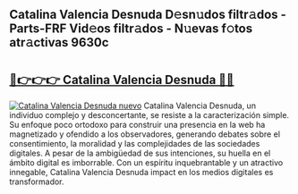 ## Catalina Valencia Desnuda D𝚎sn𝚞dos filtr𝚊dos - Parts-FRF Vid𝚎os filtr𝚊dos - N𝚞evas f𝚘tos atr𝚊ctivas 9630c

# <h2><a href="http://mbbyuhc.tromn.icu/?c=Catalina+Valencia+Desnuda">🔗👉👉👉 Catalina Valencia Desnuda 🔗🔗</a></h2>

[![Catalina Valencia Desnuda nuevo](https://i.imgur.com/pEAQMta.gif)](http://mbbyuhc.tromn.icu/?c=Catalina+Valencia+Desnuda)
Catalina Valencia Desnuda, un individuo complejo y desconcertante, se resiste a la caracterización simple. Su enfoque poco ortodoxo para construir una presencia en la web ha magnetizado y ofendido a los observadores, generando debates sobre el consentimiento, la moralidad y las complejidades de las sociedades digitales. A pesar de la ambigüedad de sus intenciones, su huella en el ámbito digital es imborrable. Con un espíritu inquebrantable y un atractivo innegable, Catalina Valencia Desnuda impact en los medios digitales es transformador.
